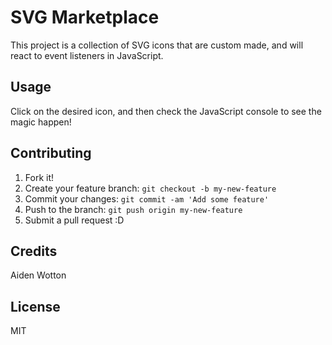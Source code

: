 # SVG Marketplace
This project is a collection of SVG icons that are custom made, and will react to event listeners in JavaScript.

## Usage
Click on the desired icon, and then check the JavaScript console to see the magic happen!

## Contributing
1. Fork it!
2. Create your feature branch: `git checkout -b my-new-feature`
3. Commit your changes: `git commit -am 'Add some feature'`
4. Push to the branch: `git push origin my-new-feature`
5. Submit a pull request :D

## Credits
Aiden Wotton

## License
MIT